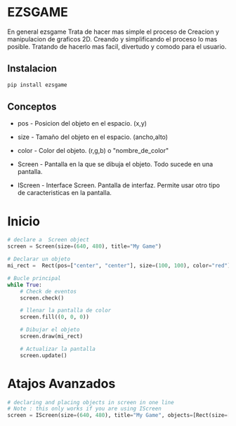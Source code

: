 # EZSGAME
En general ezsgame Trata de hacer mas simple el proceso de Creacion y manipulacion de graficos 2D. Creando y simplificando el proceso lo mas posible. Tratando de hacerlo mas facil, divertudo y comodo para el usuario.

## Instalacion
```bash
pip install ezsgame
```

## Conceptos 
- pos - Posicion del objeto en el espacio.  (x,y)

- size - Tamaño del objeto en el espacio.  (ancho,alto)

- color - Color del objeto.  (r,g,b) o "nombre_de_color"

- Screen - Pantalla en la que se dibuja el objeto. Todo sucede en una pantalla.

- IScreen - Interface Screen. Pantalla de interfaz. Permite usar otro tipo de caracteristicas en la pantalla.


# Inicio

```python
# declare a  Screen object
screen = Screen(size=(640, 480), title="My Game")

# Declarar un objeto
mi_rect =  Rect(pos=["center", "center"], size=(100, 100), color="red")

# Bucle principal
while True:
    # Check de eventos
    screen.check()

    # llenar la pantalla de color
    screen.fill((0, 0, 0))

    # Dibujar el objeto
    screen.draw(mi_rect)

    # Actualizar la pantalla
    screen.update()
```


# Atajos Avanzados
```python   
# declaring and placing objects in screen in one line
# Note : this only works if you are using IScreen 
screen = IScreen(size=(640, 480), title="My Game", objects=[Rect(size=[100,100], pos=["center", "center"])]).run()
